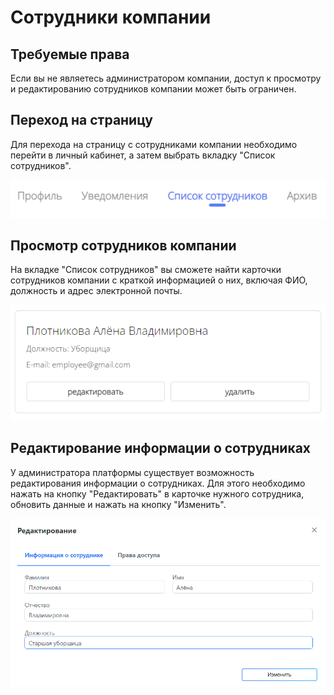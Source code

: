 # Сотрудники компании

## Требуемые права
Если вы не являетесь администратором компании, доступ к просмотру и редактированию сотрудников компании может быть ограничен.

## Переход на страницу
Для перехода на страницу с сотрудниками компании необходимо перейти в личный кабинет, а затем выбрать вкладку "Список сотрудников".

![ВкладкаСотрудники.png](../files/ВкладкаСотрудники.png)

## Просмотр сотрудников компании
На вкладке "Список сотрудников" вы сможете найти карточки сотрудников компании с краткой информацией о них, включая ФИО, должность и адрес электронной почты.

![Сотрудник.png](../../files/СотрудникКомпании.png)

## Редактирование информации о сотрудниках
У администратора платформы существует возможность редактирования информации о сотрудниках. Для этого необходимо нажать на кнопку "Редактировать" в карточке нужного сотрудника, обновить данные и нажать на кнопку "Изменить".

![РедактированиеСотрудника.png](../../files/РедактированиеСотрудника.png)
